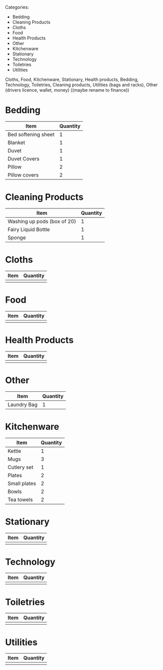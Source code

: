 
Categories:
- Bedding
- Cleaning Products
- Cloths
- Food
- Health Products
- Other
- Kitchenware
- Stationary
- Technology
- Toiletries
- Utilities

Cloths, Food, Kitchenware, Stationary, Health products, Bedding, Technology, Toiletries, Cleaning products, Utilities (bags and racks), Other (drivers licence, wallet, money) ((maybe rename to finance))

# Bedding

| Item                | Quantity |
| ------------------- | -------- |
| Bed softening sheet | 1        |
| Blanket             | 1        |
| Duvet               | 1        |
| Duvet Covers        | 1        |
| Pillow              | 2        |
| Pillow covers       | 2        |
# Cleaning Products

| Item                        | Quantity |
| --------------------------- | -------- |
| Washing up pods (box of 20) | 1        |
| Fairy Liquid Bottle         | 1        |
| Sponge                      | 1        |
# Cloths

| Item | Quantity |
| ---- | -------- |
|      |          |
# Food

| Item | Quantity |
| ---- | -------- |
|      |          |
# Health Products

| Item | Quantity |
| ---- | -------- |
|      |          |
# Other

| Item        | Quantity |
| ----------- | -------- |
| Laundry Bag | 1        |
# Kitchenware

| Item         | Quantity |
| ------------ | -------- |
| Kettle       | 1        |
| Mugs         | 3        |
| Cutlery set  | 1        |
| Plates       | 2        |
| Small plates | 2        |
| Bowls        | 2        |
| Tea towels   | 2        |
# Stationary

| Item | Quantity |
| ---- | -------- |
|      |          |
# Technology

| Item | Quantity |
| ---- | -------- |
|      |          |

# Toiletries

| Item | Quantity |
| ---- | -------- |
|      |          |

# Utilities

| Item | Quantity |
| ---- | -------- |
|      |          |


